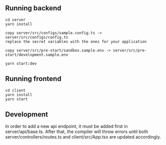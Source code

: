 Running backend
---------------
    cd server
    yarn install

    copy server/src/configs/sample.config.ts -> server/src/configs/config.ts
    replace the secret variables with the ones for your application

    copy server/src/pre-start/sandbox.sample.env -> server/src/pre-start/development.sample.env

    yarn start:dev

Running frontend
----------------
    cd client
    yarn install
    yarn start

Development
-----------
In order to add a new api endpoint, it must be added first in
server/api/base.ts. After that, the compiler will throw errors until both
server/controllers/routes.ts and client/src/App.tsx are updated accordingly.

